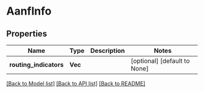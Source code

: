# AanfInfo

## Properties
Name | Type | Description | Notes
------------ | ------------- | ------------- | -------------
**routing_indicators** | **Vec<String>** |  | [optional] [default to None]

[[Back to Model list]](../README.md#documentation-for-models) [[Back to API list]](../README.md#documentation-for-api-endpoints) [[Back to README]](../README.md)


